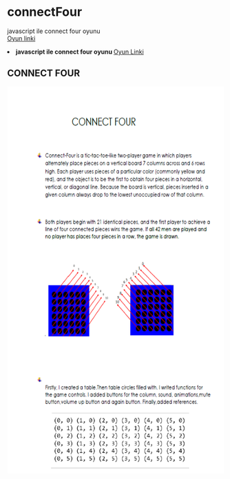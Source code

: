 # connectFour
javascript ile connect four oyunu
<br>
[Oyun linki](https://beyzakoser.github.io/odevler/projeDeneme.html)

<li><strong>javascript ile connect four oyunu </strong>
<a href= "https://beyzakoser.github.io/odevler/projeDeneme.html">Oyun Linki </a></li>

## CONNECT FOUR
<img src="connectFour.png" width="700" height="900" >


